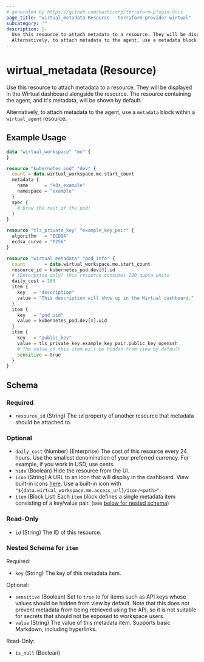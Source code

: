 ```yaml
---
# generated by https://github.com/hashicorp/terraform-plugin-docs
page_title: "wirtual_metadata Resource - terraform-provider-wirtual"
subcategory: ""
description: |-
  Use this resource to attach metadata to a resource. They will be displayed in the Wirtual dashboard alongside the resource. The resource containing the agent, and it's metadata, will be shown by default.
  Alternatively, to attach metadata to the agent, use a metadata block within a wirtual_agent resource.
---
```


# wirtual_metadata (Resource)

Use this resource to attach metadata to a resource. They will be displayed in the Wirtual dashboard alongside the resource. The resource containing the agent, and it's metadata, will be shown by default. 

Alternatively, to attach metadata to the agent, use a `metadata` block within a `wirtual_agent` resource.

## Example Usage

```terraform
data "wirtual_workspace" "me" {
}

resource "kubernetes_pod" "dev" {
  count = data.wirtual_workspace.me.start_count
  metadata {
    name      = "k8s_example"
    namespace = "example"
  }
  spec {
    # Draw the rest of the pod!
  }
}

resource "tls_private_key" "example_key_pair" {
  algorithm   = "ECDSA"
  ecdsa_curve = "P256"
}

resource "wirtual_metadata" "pod_info" {
  count       = data.wirtual_workspace.me.start_count
  resource_id = kubernetes_pod.dev[0].id
  # (Enterprise-only) this resource consumes 200 quota units
  daily_cost = 200
  item {
    key   = "description"
    value = "This description will show up in the Wirtual dashboard."
  }
  item {
    key   = "pod_uid"
    value = kubernetes_pod.dev[0].uid
  }
  item {
    key   = "public_key"
    value = tls_private_key.example_key_pair.public_key_openssh
    # The value of this item will be hidden from view by default
    sensitive = true
  }
}
```

<!-- schema generated by tfplugindocs -->
## Schema

### Required

- `resource_id` (String) The `id` property of another resource that metadata should be attached to.

### Optional

- `daily_cost` (Number) (Enterprise) The cost of this resource every 24 hours. Use the smallest denomination of your preferred currency. For example, if you work in USD, use cents.
- `hide` (Boolean) Hide the resource from the UI.
- `icon` (String) A URL to an icon that will display in the dashboard. View built-in icons [here](https://github.com/wirtualdev/wirtual/tree/main/site/static/icon). Use a built-in icon with `"${data.wirtual_workspace.me.access_url}/icon/<path>"`.
- `item` (Block List) Each `item` block defines a single metadata item consisting of a key/value pair. (see [below for nested schema](#nestedblock--item))

### Read-Only

- `id` (String) The ID of this resource.

<a id="nestedblock--item"></a>
### Nested Schema for `item`

Required:

- `key` (String) The key of this metadata item.

Optional:

- `sensitive` (Boolean) Set to `true` to for items such as API keys whose values should be hidden from view by default. Note that this does not prevent metadata from being retrieved using the API, so it is not suitable for secrets that should not be exposed to workspace users.
- `value` (String) The value of this metadata item. Supports basic Markdown, including hyperlinks.

Read-Only:

- `is_null` (Boolean)
